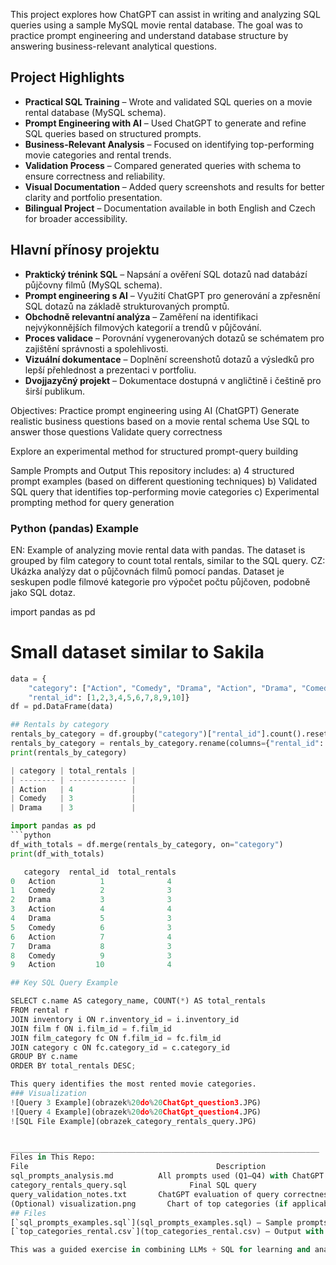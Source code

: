 This project explores how ChatGPT can assist in writing and analyzing SQL queries using a sample MySQL movie rental database. The goal was to practice prompt engineering and understand database structure by answering business-relevant analytical questions.

## Project Highlights

- **Practical SQL Training** – Wrote and validated SQL queries on a movie rental database (MySQL schema).  
- **Prompt Engineering with AI** – Used ChatGPT to generate and refine SQL queries based on structured prompts.  
- **Business-Relevant Analysis** – Focused on identifying top-performing movie categories and rental trends.  
- **Validation Process** – Compared generated queries with schema to ensure correctness and reliability.  
- **Visual Documentation** – Added query screenshots and results for better clarity and portfolio presentation.  
- **Bilingual Project** – Documentation available in both English and Czech for broader accessibility.

## Hlavní přínosy projektu

- **Praktický trénink SQL** – Napsání a ověření SQL dotazů nad databází půjčovny filmů (MySQL schema).  
- **Prompt engineering s AI** – Využití ChatGPT pro generování a zpřesnění SQL dotazů na základě strukturovaných promptů.  
- **Obchodně relevantní analýza** – Zaměření na identifikaci nejvýkonnějších filmových kategorií a trendů v půjčování.  
- **Proces validace** – Porovnání vygenerovaných dotazů se schématem pro zajištění správnosti a spolehlivosti.  
- **Vizuální dokumentace** – Doplnění screenshotů dotazů a výsledků pro lepší přehlednost a prezentaci v portfoliu.  
- **Dvojjazyčný projekt** – Dokumentace dostupná v angličtině i češtině pro širší publikum.  

Objectives:
Practice prompt engineering using AI (ChatGPT)
Generate realistic business questions based on a movie rental schema
Use SQL to answer those questions
Validate query correctness

Explore an experimental method for structured prompt-query building

Sample Prompts and Output
This repository includes:
a) 4 structured prompt examples (based on different questioning techniques)
b) Validated SQL query that identifies top-performing movie categories
c) Experimental prompting method for query generation

### Python (pandas) Example

EN: Example of analyzing movie rental data with pandas. The dataset is grouped by film category to count total rentals, similar to the SQL query.
CZ: Ukázka analýzy dat o půjčovnách filmů pomocí pandas. Dataset je seskupen podle filmové kategorie pro výpočet počtu půjčoven, podobně jako SQL dotaz.

import pandas as pd
# Small dataset similar to Sakila
```python
data = {
    "category": ["Action", "Comedy", "Drama", "Action", "Drama", "Comedy", "Action", "Drama", "Comedy", "Action"],
    "rental_id": [1,2,3,4,5,6,7,8,9,10]}
df = pd.DataFrame(data)

## Rentals by category
rentals_by_category = df.groupby("category")["rental_id"].count().reset_index()
rentals_by_category = rentals_by_category.rename(columns={"rental_id": "total_rentals"})
print(rentals_by_category)

| category | total_rentals |
| -------- | ------------- |
| Action   | 4             |
| Comedy   | 3             |
| Drama    | 3             |

import pandas as pd
```python
df_with_totals = df.merge(rentals_by_category, on="category")
print(df_with_totals)

   category  rental_id  total_rentals
0   Action          1              4
1   Comedy          2              3
2   Drama           3              3
3   Action          4              4
4   Drama           5              3
5   Comedy          6              3
6   Action          7              4
7   Drama           8              3
8   Comedy          9              3
9   Action         10              4

## Key SQL Query Example

SELECT c.name AS category_name, COUNT(*) AS total_rentals  
FROM rental r  
JOIN inventory i ON r.inventory_id = i.inventory_id  
JOIN film f ON i.film_id = f.film_id  
JOIN film_category fc ON f.film_id = fc.film_id  
JOIN category c ON fc.category_id = c.category_id  
GROUP BY c.name  
ORDER BY total_rentals DESC;

This query identifies the most rented movie categories.
### Visualization
![Query 3 Example](obrazek%20do%20ChatGpt_question3.JPG)
![Query 4 Example](obrazek%20do%20ChatGpt_question4.JPG)
![SQL File Example](obrazek_category_rentals_query.JPG)


_____________________________________________________________________
Files in This Repo:
File	                                      Description
sql_prompts_analysis.md	         All prompts used (Q1–Q4) with ChatGPT
category_rentals_query.sql           	Final SQL query
query_validation_notes.txt	     ChatGPT evaluation of query correctness
(Optional) visualization.png	   Chart of top categories (if applicable)
## Files
[`sql_prompts_examples.sql`](sql_prompts_examples.sql) – Sample prompts generated for SQL tasks
[`top_categories_rental.csv`](top_categories_rental.csv) – Output with top movie categories by rental count

This was a guided exercise in combining LLMs + SQL for learning and analysis. It’s part of my training toward a Junior Data Analyst role, focusing on building practical skills with tools like SQL, ChatGPT, and MySQL. 

